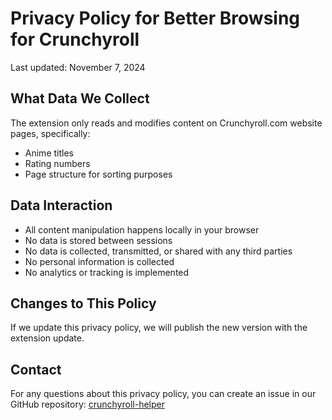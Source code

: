 # Privacy Policy for Better Browsing for Crunchyroll

Last updated: November 7, 2024

## What Data We Collect
The extension only reads and modifies content on Crunchyroll.com website pages, specifically:
- Anime titles
- Rating numbers
- Page structure for sorting purposes

## Data Interaction
- All content manipulation happens locally in your browser
- No data is stored between sessions
- No data is collected, transmitted, or shared with any third parties
- No personal information is collected
- No analytics or tracking is implemented

## Changes to This Policy
If we update this privacy policy, we will publish the new version with the extension update.

## Contact
For any questions about this privacy policy, you can create an issue in our GitHub repository: [crunchyroll-helper](https://github.com/Mokkatrukki/crunchyroll-helper/tree/main)
